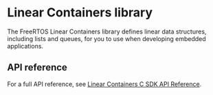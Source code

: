# Linear Containers library<a name="lib-linear"></a>

The FreeRTOS Linear Containers library defines linear data structures, including lists and queues, for you to use when developing embedded applications\.

## API reference<a name="freertos-linear-api"></a>

For a full API reference, see [Linear Containers C SDK API Reference](https://docs.aws.amazon.com/freertos/latest/lib-ref/c-sdk/linear_containers/index.html)\.